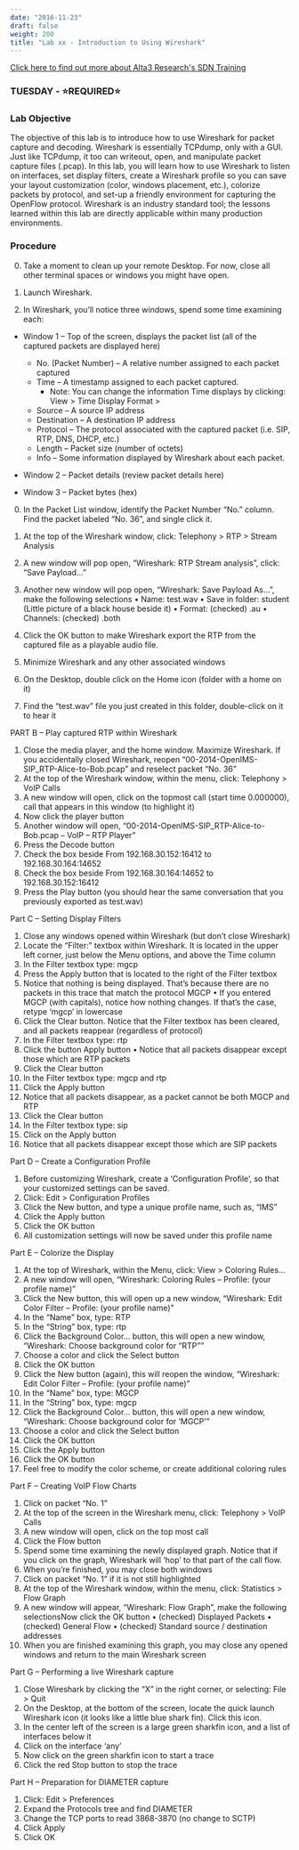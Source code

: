```yaml
---
date: "2016-11-23"
draft: false
weight: 200
title: "Lab xx - Introduction to Using Wireshark"
---
```

[Click here to find out more about Alta3 Research's SDN Training](https://alta3.com/courses/sdn)

### TUESDAY - &#x2B50;REQUIRED&#x2B50;

### Lab Objective
The objective of this lab is to introduce how to use Wireshark for packet capture and decoding. Wireshark is essentially TCPdump, only with a GUI. Just like TCPdump, it too can writeout, open, and manipulate packet capture files (.pcap). In this lab, you will learn how to use Wireshark to listen on interfaces, set display filters, create a Wireshark profile so you can save your layout customization (color, windows placement, etc.), colorize packets by protocol, and set-up a friendly environment for capturing the OpenFlow protocol. Wireshark is an industry standard tool; the lessons learned within this lab are directly applicable within many production environments.

### Procedure

0. Take a moment to clean up your remote Desktop. For now, close all other terminal spaces or windows you might have open.

0. Launch Wireshark.

0. In Wireshark, you’ll notice three windows, spend some time examining each:

  - Window 1 – Top of the screen, displays the packet list (all of the captured packets are displayed here)
    - No. (Packet Number) – A relative number assigned to each packet captured
    - Time – A timestamp assigned to each packet captured.
      - Note: You can change the information Time displays by clicking: View > Time Display Format >
    - Source – A source IP address
    - Destination – A destination IP address
    - Protocol – The protocol associated with the captured packet (i.e. SIP, RTP, DNS, DHCP, etc.)
    - Length – Packet size (number of octets)
    - Info – Some information displayed by Wireshark about each packet.

  - Window 2 – Packet details (review packet details here)
  
  - Window 3 – Packet bytes (hex)

0. In the Packet List window, identify the Packet Number “No.” column. Find the packet labeled “No. 36”, and single click it.

0. At the top of the Wireshark window, click: Telephony > RTP > Stream Analysis

0.	A new window will pop open, “Wireshark: RTP Stream analysis”, click: “Save Payload…”

0.	Another new window will pop open, “Wireshark: Save Payload As…”, make the following selections
•	Name: test.wav
•	Save in folder: student (Little picture of a black house beside it)
•	Format: (checked) .au
•	Channels: (checked) .both
8.	Click the OK button to make Wireshark export the RTP from the captured file as a playable audio file.
9.	Minimize Wireshark and any other associated windows
10.	On the Desktop, double click on the Home icon (folder with a home on it)
11.	Find the “test.wav” file you just created in this folder, double-click on it to hear it


PART B – Play captured RTP within Wireshark
1.	Close the media player, and the home window. Maximize Wireshark. If you accidentally closed Wireshark, reopen “00-2014-OpenIMS-SIP_RTP-Alice-to-Bob.pcap” and reselect packet “No. 36”
2.	At the top of the Wireshark window, within the menu, click: Telephony > VoIP Calls
3.	A new window will open, click on the topmost call (start time 0.000000),  call that appears in this window (to highlight it)
4.	Now click the player button
5.	Another window will open, “00-2014-OpenIMS-SIP_RTP-Alice-to-Bob.pcap – VoIP – RTP Player”
6.	Press the Decode button
7.	Check the box beside From 192.168.30.152:16412 to 192.168.30.164:14652
8.	Check the box beside From 192.168.30.164:14652 to 192.168.30.152:16412
9.	Press the Play button (you should hear the same conversation that you previously exported as test.wav)

Part C – Setting Display Filters
1.	Close any windows opened within Wireshark (but don’t close Wireshark)
2.	Locate the “Filter:” textbox within Wireshark. It is located in the upper left corner, just below the Menu options, and above the Time column
3.	In the Filter textbox type: mgcp
4.	Press the Apply button that is located to the right of the Filter textbox
5.	Notice that nothing is being displayed. That’s because there are no packets in this trace that match the protocol MGCP
•	If you entered MGCP (with capitals), notice how nothing changes. If that’s the case, retype ‘mgcp’ in lowercase
6.	Click the Clear button. Notice that the Filter textbox has been cleared, and all packets reappear (regardless of protocol)
7.	In the Filter textbox type: rtp
8.	Click the button Apply button
•	Notice that all packets disappear except those which are RTP packets
9.	Click the Clear button
10.	In the Filter textbox type: mgcp and rtp
11.	Click the Apply button
12.	Notice that all packets disappear, as a packet cannot be both MGCP and RTP
13.	Click the Clear button
14.	In the Filter textbox type: sip
15.	Click on the Apply button
16.	Notice that all packets disappear except those which are SIP packets

Part D – Create a Configuration Profile
1.	Before customizing Wireshark, create a ‘Configuration Profile’, so that your customized settings can be saved.
2.	Click: Edit > Configuration Profiles
3.	Click the New button, and type a unique profile name, such as, “IMS”
4.	Click the Apply button
5.	Click the OK button
6.	All customization settings will now be saved under this profile name

Part E – Colorize the Display
1.	At the top of Wireshark, within the Menu, click: View > Coloring Rules…
2.	A new window will open, “Wireshark: Coloring Rules – Profile: (your profile name)”
3.	Click the New button, this will open up a new window, “Wireshark: Edit Color Filter – Profile: (your profile name)”
4.	In the “Name” box, type: RTP
5.	In the “String” box, type: rtp
6.	Click the Background Color… button, this will open a new window, “Wireshark: Choose background color for “RTP””
7.	Choose a color and click the Select button
8.	Click the OK button
9.	Click the New button (again), this will reopen the window, “Wireshark: Edit Color Filter – Profile: (your profile name)”
10.	In the “Name” box, type: MGCP
11.	In the “String” box, type: mgcp
12.	Click the Background Color… button, this will open a new window, “Wireshark: Choose background color for ‘MGCP’”
13.	Choose a color and click the Select button
14.	Click the OK button
15.	Click the Apply button
16.	Click the OK button
17.	Feel free to modify the color scheme, or create additional coloring rules

Part F – Creating VoIP Flow Charts
1.	Click on packet “No. 1”
2.	At the top of the screen in the Wireshark menu, click: Telephony > VoIP Calls
3.	A new window will open, click on the top most call
4.	Click the Flow button
5.	Spend some time examining the newly displayed graph. Notice that if you click on the graph, Wireshark will ‘hop’ to that part of the call flow.
6.	When you’re finished, you may close both windows
7.	Click on packet “No. 1” if it is not still highlighted
8.	At the top of the Wireshark window, within the menu, click: Statistics > Flow Graph
9.	A new window will appear, “Wireshark: Flow Graph”, make the following selectionsNow click the OK button
•	(checked) Displayed Packets
•	(checked) General Flow
•	(checked) Standard source / destination addresses
10.	When you are finished examining this graph, you may close any opened windows and return to the main Wireshark screen

Part G – Performing a live Wireshark capture
1.	Close Wireshark by clicking the “X” in the right corner, or selecting: File > Quit
2.	On the Desktop, at the bottom of the screen, locate the quick launch Wireshark icon (it looks like a little blue shark fin). Click this icon.
3.	In the center left of the screen is a large green sharkfin icon, and a list of interfaces below it
4.	Click on the interface ‘any’
5.	Now click on the green sharkfin icon to start a trace
6.	Click the red Stop button to stop the trace

Part H – Preparation for DIAMETER capture
1.	Click: Edit > Preferences
2.	Expand the Protocols tree and find DIAMETER
3.	Change the TCP ports to read 3868-3870 (no change to SCTP)
4.	Click Apply
5.	Click OK

